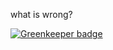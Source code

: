 what is wrong?


[![Greenkeeper badge](https://badges.greenkeeper.io/neighbourhoodie/gk-test.svg?token=dd40798eb5a9f9055bd290ee1ef5dff99187ca76fc57f2970d006380fb044add&ts=1492785224642)](https://greenkeeper.io/)
